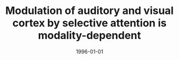 ---
title: "Modulation of auditory and visual cortex by selective attention is modality-dependent"
date: 1996-01-01
authors_string: P. Woodruff, R. Benson, Peter Bandettini, K. Kwong, R. Howard, T. Talavage, J. Belliveau, B. Rosen
authors:
   - P. Woodruff
   - R. Benson
   - Peter Bandettini
   - K. Kwong
   - R. Howard
   - T. Talavage
   - J. Belliveau
   - B. Rosen
author_ids:
   - peter_bandettini
journal: 'NeuroReport'
volume: 7
issue: 
pages: 1909-1913
book_title: ''
publisher: ''
abstract: ''
project_id: 
paper_url: 
doi: 
data_loc: ''
code_loc: ''
file: '/assets/publications//assets/publications/'
file_name: '/assets/publications/'
type: journal_article
pub_str: ' (1996) NeuroReport 7: 1909-1913'
layout: publication 
---